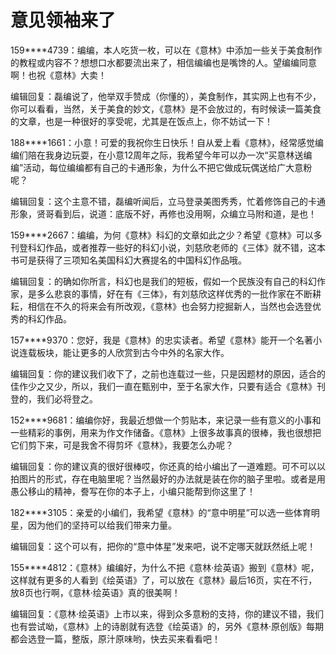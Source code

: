 # 意见领袖来了

159****4739：编编，本人吃货一枚，可以在《意林》中添加一些关于美食制作的教程或内容不？想想口水都要流出来了，相信编编也是嘴馋的人。望编编同意啊！也祝《意林》大卖！ 

编辑回复：磊编说了，他举双手赞成（你懂的），美食制作，其实网上也有不少，你可以看看，当然，关于美食的妙文，《意林》是不会放过的，有时候读一篇美食的文章，也是一种很好的享受呢，尤其是在饭点上，你不妨试一下！ 

188****1661：小意！可爱的我祝你生日快乐！自从爱上看《意林》，经常感觉编编们陪在我身边玩耍，在小意12周年之际，我希望今年可以办一次“买意林送编编”活动，每位编编都有自己的卡通形象，为什么不把它做成玩偶送给广大意粉呢？ 

编辑回复：这个主意不错，磊编听闻后，立马登录美图秀秀，忙着修饰自己的卡通形象，贤哥看到后，说道：底版不好，再修也没用啊，众编立马附和道，是也！ 

159****2667：编编，为何《意林》科幻的文章如此之少？希望《意林》可以多刊登科幻作品，或者推荐一些好的科幻小说，刘慈欣老师的《三体》就不错，这本书可是获得了三项知名美国科幻大赛提名的中国科幻作品哦。 

编辑回复：的确如你所言，科幻也是我们的短板，假如一个民族没有自己的科幻作家，是多么悲哀的事情，好在有《三体》，有刘慈欣这样优秀的一批作家在不断耕耘，相信在不久的将来会有所改观，《意林》也会努力挖掘新人，当然也会选登优秀的科幻作品。 

157****9370：您好，我是《意林》的忠实读者。希望《意林》能开一个名著小说连载板块，能让更多的人欣赏到古今中外的名家大作。 

编辑回复：你的建议我们收下了，之前也连载过一些，只是因题材的原因，适合的佳作少之又少，所以，我们一直在甄别中，至于名家大作，只要有适合《意林》刊登的，我们必将登之。 

152****9681：编编你好，我最近想做一个剪贴本，来记录一些有意义的小事和一些精彩的事例，用来为作文作储备。《意林》上很多故事真的很棒，我也很想把它们剪下来，可是我舍不得剪坏《意林》，我要怎么办呢？ 

编辑回复：你的建议真的很好很棒哎，你还真的给小编出了一道难题。可不可以以拍图片的形式，存在电脑里呢？当然最好的办法就是装在你的脑子里啦。或者是用愚公移山的精神，誊写在你的本子上，小编只能帮到你这里了！ 

182****3105：亲爱的小编们，我希望《意林》的“意中明星”可以选一些体育明星，因为他们的坚持可以给我们带来力量。 

编辑回复：这个可以有，把你的“意中体星”发来吧，说不定哪天就跃然纸上呢！ 

155****4812：《意林》编编好，为什么不把《意林·绘英语》搬到《意林》呢，这样就有更多的人看到《绘英语》了，可以放在《意林》最后16页，实在不行，放8页也行啊，《意林·绘英语》真的很美啊！ 

编辑回复：《意林·绘英语》上市以来，得到众多意粉的支持，你的建议不错，我们也有尝试呦，《意林》上的诗剧就有选登《绘英语》的，另外《意林·原创版》每期都会选登一篇，整版，原汁原味哟，快去买来看看吧！